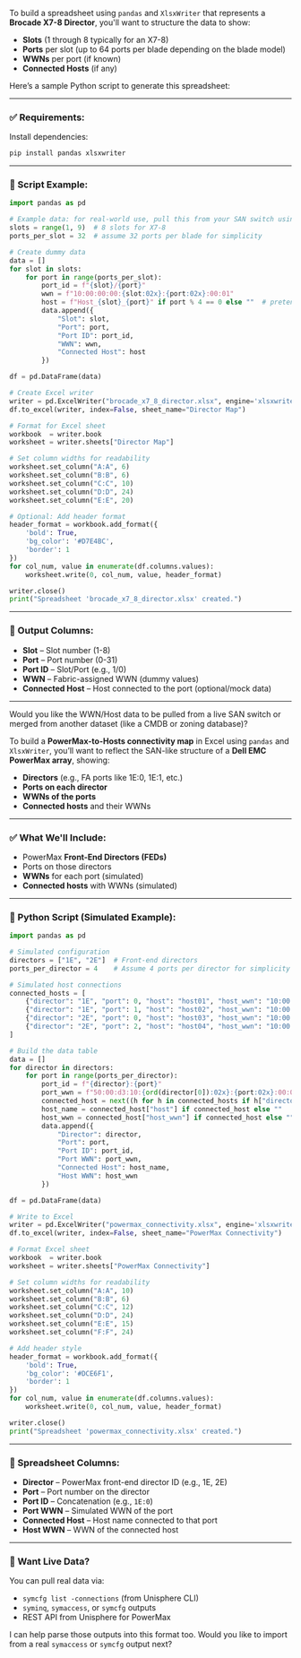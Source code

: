 To build a spreadsheet using `pandas` and `XlsxWriter` that represents a **Brocade X7-8 Director**, you'll want to structure the data to show:

* **Slots** (1 through 8 typically for an X7-8)
* **Ports** per slot (up to 64 ports per blade depending on the blade model)
* **WWNs** per port (if known)
* **Connected Hosts** (if any)

Here’s a sample Python script to generate this spreadsheet:

---

### ✅ Requirements:

Install dependencies:

```bash
pip install pandas xlsxwriter
```

---

### 📄 Script Example:

```python
import pandas as pd

# Example data: for real-world use, pull this from your SAN switch using Brocade CLI/REST API
slots = range(1, 9)  # 8 slots for X7-8
ports_per_slot = 32  # assume 32 ports per blade for simplicity

# Create dummy data
data = []
for slot in slots:
    for port in range(ports_per_slot):
        port_id = f"{slot}/{port}"
        wwn = f"10:00:00:00:{slot:02x}:{port:02x}:00:01"
        host = f"Host_{slot}_{port}" if port % 4 == 0 else ""  # pretend every 4th port has a host
        data.append({
            "Slot": slot,
            "Port": port,
            "Port ID": port_id,
            "WWN": wwn,
            "Connected Host": host
        })

df = pd.DataFrame(data)

# Create Excel writer
writer = pd.ExcelWriter("brocade_x7_8_director.xlsx", engine='xlsxwriter')
df.to_excel(writer, index=False, sheet_name="Director Map")

# Format for Excel sheet
workbook  = writer.book
worksheet = writer.sheets["Director Map"]

# Set column widths for readability
worksheet.set_column("A:A", 6)
worksheet.set_column("B:B", 6)
worksheet.set_column("C:C", 10)
worksheet.set_column("D:D", 24)
worksheet.set_column("E:E", 20)

# Optional: Add header format
header_format = workbook.add_format({
    'bold': True,
    'bg_color': '#D7E4BC',
    'border': 1
})
for col_num, value in enumerate(df.columns.values):
    worksheet.write(0, col_num, value, header_format)

writer.close()
print("Spreadsheet 'brocade_x7_8_director.xlsx' created.")
```

---

### 🧾 Output Columns:

* **Slot** – Slot number (1-8)
* **Port** – Port number (0-31)
* **Port ID** – Slot/Port (e.g., 1/0)
* **WWN** – Fabric-assigned WWN (dummy values)
* **Connected Host** – Host connected to the port (optional/mock data)

---

Would you like the WWN/Host data to be pulled from a live SAN switch or merged from another dataset (like a CMDB or zoning database)?




To build a **PowerMax-to-Hosts connectivity map** in Excel using `pandas` and `XlsxWriter`, you’ll want to reflect the SAN-like structure of a **Dell EMC PowerMax array**, showing:

* **Directors** (e.g., FA ports like 1E:0, 1E:1, etc.)
* **Ports on each director**
* **WWNs of the ports**
* **Connected hosts** and their WWNs

---

### ✅ What We'll Include:

* PowerMax **Front-End Directors (FEDs)**
* Ports on those directors
* **WWNs** for each port (simulated)
* **Connected hosts** with WWNs (simulated)

---

### 📄 Python Script (Simulated Example):

```python
import pandas as pd

# Simulated configuration
directors = ["1E", "2E"]  # Front-end directors
ports_per_director = 4    # Assume 4 ports per director for simplicity

# Simulated host connections
connected_hosts = [
    {"director": "1E", "port": 0, "host": "host01", "host_wwn": "10:00:00:00:c9:12:34:01"},
    {"director": "1E", "port": 1, "host": "host02", "host_wwn": "10:00:00:00:c9:12:34:02"},
    {"director": "2E", "port": 0, "host": "host03", "host_wwn": "10:00:00:00:c9:12:34:03"},
    {"director": "2E", "port": 2, "host": "host04", "host_wwn": "10:00:00:00:c9:12:34:04"},
]

# Build the data table
data = []
for director in directors:
    for port in range(ports_per_director):
        port_id = f"{director}:{port}"
        port_wwn = f"50:00:d3:10:{ord(director[0]):02x}:{port:02x}:00:01"  # Simulated WWN
        connected_host = next((h for h in connected_hosts if h["director"] == director and h["port"] == port), None)
        host_name = connected_host["host"] if connected_host else ""
        host_wwn = connected_host["host_wwn"] if connected_host else ""
        data.append({
            "Director": director,
            "Port": port,
            "Port ID": port_id,
            "Port WWN": port_wwn,
            "Connected Host": host_name,
            "Host WWN": host_wwn
        })

df = pd.DataFrame(data)

# Write to Excel
writer = pd.ExcelWriter("powermax_connectivity.xlsx", engine='xlsxwriter')
df.to_excel(writer, index=False, sheet_name="PowerMax Connectivity")

# Format Excel sheet
workbook  = writer.book
worksheet = writer.sheets["PowerMax Connectivity"]

# Set column widths for readability
worksheet.set_column("A:A", 10)
worksheet.set_column("B:B", 6)
worksheet.set_column("C:C", 12)
worksheet.set_column("D:D", 24)
worksheet.set_column("E:E", 15)
worksheet.set_column("F:F", 24)

# Add header style
header_format = workbook.add_format({
    'bold': True,
    'bg_color': '#DCE6F1',
    'border': 1
})
for col_num, value in enumerate(df.columns.values):
    worksheet.write(0, col_num, value, header_format)

writer.close()
print("Spreadsheet 'powermax_connectivity.xlsx' created.")
```

---

### 🧾 Spreadsheet Columns:

* **Director** – PowerMax front-end director ID (e.g., 1E, 2E)
* **Port** – Port number on the director
* **Port ID** – Concatenation (e.g., `1E:0`)
* **Port WWN** – Simulated WWN of the port
* **Connected Host** – Host name connected to that port
* **Host WWN** – WWN of the connected host

---

### 🔄 Want Live Data?

You can pull real data via:

* `symcfg list -connections` (from Unisphere CLI)
* `syminq`, `symaccess`, or `symcfg` outputs
* REST API from Unisphere for PowerMax

I can help parse those outputs into this format too. Would you like to import from a real `symaccess` or `symcfg` output next?


